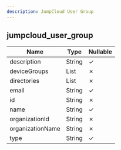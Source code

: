 ```yaml
---
description: JumpCloud User Group
---
```

jumpcloud_user_group
--------------------

| **Name**         | **Type**     | **Nullable** |
| ---------------- | ------------ | ------------ |
| description      | String       | &check;      |
| deviceGroups     | List<String> | &cross;      |
| directories      | List<String> | &cross;      |
| email            | String       | &check;      |
| id               | String       | &cross;      |
| name             | String       | &check;      |
| organizationId   | String       | &cross;      |
| organizationName | String       | &cross;      |
| type             | String       | &check;      |
